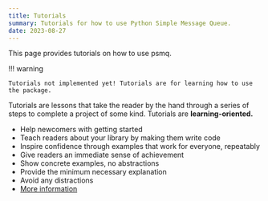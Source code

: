 ```yaml
---
title: Tutorials 
summary: Tutorials for how to use Python Simple Message Queue.
date: 2023-08-27
---
```


This page provides tutorials on how to use psmq.

!!! warning

    Tutorials not implemented yet! Tutorials are for learning how to use the package.

Tutorials are lessons that take the reader by the hand through a series of steps to complete a project of some kind. Tutorials are **learning-oriented.**

- Help newcomers with getting started
- Teach readers about your library by making them write code
- Inspire confidence through examples that work for everyone, repeatably
- Give readers an immediate sense of achievement
- Show concrete examples, no abstractions
- Provide the minimum necessary explanation
- Avoid any distractions
- [More information](https://diataxis.fr/tutorials/)
